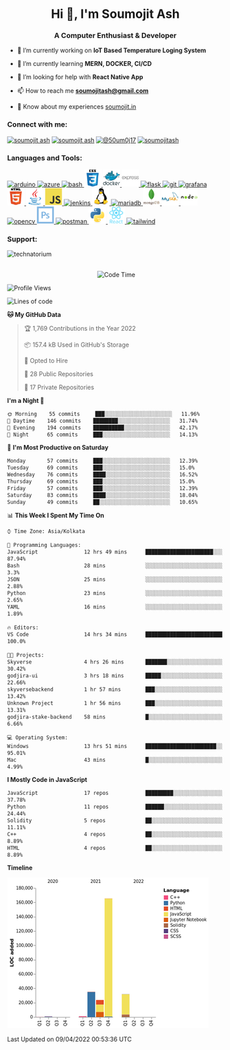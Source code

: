 <h1 align="center">Hi 👋, I'm Soumojit Ash</h1>
<h3 align="center">A Computer Enthusiast & Developer</h3>

- 🔭 I’m currently working on **IoT Based Temperature Loging System**

- 🌱 I’m currently learning **MERN, DOCKER, CI/CD**

- 🤝 I’m looking for help with **React Native App**

- 📫 How to reach me **soumojitash@gmail.com**

- 📄 Know about my experiences [soumojit.in](soumojit.in)

<h3 align="left">Connect with me:</h3>
<p align="left">
<a href="https://linkedin.com/in/soumojit ash" target="blank"><img align="center" src="https://raw.githubusercontent.com/rahuldkjain/github-profile-readme-generator/master/src/images/icons/Social/linked-in-alt.svg" alt="soumojit ash" height="30" width="40" /></a>
<a href="https://fb.com/soumojit ash" target="blank"><img align="center" src="https://raw.githubusercontent.com/rahuldkjain/github-profile-readme-generator/master/src/images/icons/Social/facebook.svg" alt="soumojit ash" height="30" width="40" /></a>
<a href="https://instagram.com/@50um0j17" target="blank"><img align="center" src="https://raw.githubusercontent.com/rahuldkjain/github-profile-readme-generator/master/src/images/icons/Social/instagram.svg" alt="@50um0j17" height="30" width="40" /></a>
<a href="https://www.hackerrank.com/soumojitash" target="blank"><img align="center" src="https://raw.githubusercontent.com/rahuldkjain/github-profile-readme-generator/master/src/images/icons/Social/hackerrank.svg" alt="soumojitash" height="30" width="40" /></a>
</p>

<h3 align="left">Languages and Tools:</h3>
<p align="left"> <a href="https://www.arduino.cc/" target="_blank"> <img src="https://cdn.worldvectorlogo.com/logos/arduino-1.svg" alt="arduino" width="40" height="40"/> </a> <a href="https://azure.microsoft.com/en-in/" target="_blank"> <img src="https://www.vectorlogo.zone/logos/microsoft_azure/microsoft_azure-icon.svg" alt="azure" width="40" height="40"/> </a> <a href="https://www.gnu.org/software/bash/" target="_blank"> <img src="https://www.vectorlogo.zone/logos/gnu_bash/gnu_bash-icon.svg" alt="bash" width="40" height="40"/> </a> <a href="https://www.w3schools.com/css/" target="_blank"> <img src="https://raw.githubusercontent.com/devicons/devicon/master/icons/css3/css3-original-wordmark.svg" alt="css3" width="40" height="40"/> </a> <a href="https://www.docker.com/" target="_blank"> <img src="https://raw.githubusercontent.com/devicons/devicon/master/icons/docker/docker-original-wordmark.svg" alt="docker" width="40" height="40"/> </a> <a href="https://expressjs.com" target="_blank"> <img src="https://raw.githubusercontent.com/devicons/devicon/master/icons/express/express-original-wordmark.svg" alt="express" width="40" height="40"/> </a> <a href="https://flask.palletsprojects.com/" target="_blank"> <img src="https://www.vectorlogo.zone/logos/pocoo_flask/pocoo_flask-icon.svg" alt="flask" width="40" height="40"/> </a> <a href="https://git-scm.com/" target="_blank"> <img src="https://www.vectorlogo.zone/logos/git-scm/git-scm-icon.svg" alt="git" width="40" height="40"/> </a> <a href="https://grafana.com" target="_blank"> <img src="https://www.vectorlogo.zone/logos/grafana/grafana-icon.svg" alt="grafana" width="40" height="40"/> </a> <a href="https://www.w3.org/html/" target="_blank"> <img src="https://raw.githubusercontent.com/devicons/devicon/master/icons/html5/html5-original-wordmark.svg" alt="html5" width="40" height="40"/> </a> <a href="https://www.java.com" target="_blank"> <img src="https://raw.githubusercontent.com/devicons/devicon/master/icons/java/java-original.svg" alt="java" width="40" height="40"/> </a> <a href="https://developer.mozilla.org/en-US/docs/Web/JavaScript" target="_blank"> <img src="https://raw.githubusercontent.com/devicons/devicon/master/icons/javascript/javascript-original.svg" alt="javascript" width="40" height="40"/> </a> <a href="https://www.jenkins.io" target="_blank"> <img src="https://www.vectorlogo.zone/logos/jenkins/jenkins-icon.svg" alt="jenkins" width="40" height="40"/> </a> <a href="https://www.linux.org/" target="_blank"> <img src="https://raw.githubusercontent.com/devicons/devicon/master/icons/linux/linux-original.svg" alt="linux" width="40" height="40"/> </a> <a href="https://mariadb.org/" target="_blank"> <img src="https://www.vectorlogo.zone/logos/mariadb/mariadb-icon.svg" alt="mariadb" width="40" height="40"/> </a> <a href="https://www.mongodb.com/" target="_blank"> <img src="https://raw.githubusercontent.com/devicons/devicon/master/icons/mongodb/mongodb-original-wordmark.svg" alt="mongodb" width="40" height="40"/> </a> <a href="https://www.mysql.com/" target="_blank"> <img src="https://raw.githubusercontent.com/devicons/devicon/master/icons/mysql/mysql-original-wordmark.svg" alt="mysql" width="40" height="40"/> </a> <a href="https://nodejs.org" target="_blank"> <img src="https://raw.githubusercontent.com/devicons/devicon/master/icons/nodejs/nodejs-original-wordmark.svg" alt="nodejs" width="40" height="40"/> </a> <a href="https://opencv.org/" target="_blank"> <img src="https://www.vectorlogo.zone/logos/opencv/opencv-icon.svg" alt="opencv" width="40" height="40"/> </a> <a href="https://www.photoshop.com/en" target="_blank"> <img src="https://raw.githubusercontent.com/devicons/devicon/master/icons/photoshop/photoshop-line.svg" alt="photoshop" width="40" height="40"/> </a> <a href="https://postman.com" target="_blank"> <img src="https://www.vectorlogo.zone/logos/getpostman/getpostman-icon.svg" alt="postman" width="40" height="40"/> </a> <a href="https://www.python.org" target="_blank"> <img src="https://raw.githubusercontent.com/devicons/devicon/master/icons/python/python-original.svg" alt="python" width="40" height="40"/> </a> <a href="https://reactjs.org/" target="_blank"> <img src="https://raw.githubusercontent.com/devicons/devicon/master/icons/react/react-original-wordmark.svg" alt="react" width="40" height="40"/> </a> <a href="https://tailwindcss.com/" target="_blank"> <img src="https://www.vectorlogo.zone/logos/tailwindcss/tailwindcss-icon.svg" alt="tailwind" width="40" height="40"/> </a> </p>

<h3 align="left">Support:</h3>
<p><a href="https://www.buymeacoffee.com/technatorium"> <img align="left" src="https://cdn.buymeacoffee.com/buttons/v2/default-yellow.png" height="50" width="210" alt="technatorium" /></a></p><br>
<br>

<!--START_SECTION:waka-->
![Code Time](http://img.shields.io/badge/Code%20Time-402%20hrs%202%20mins-blue)

![Profile Views](http://img.shields.io/badge/Profile%20Views-1-blue)

![Lines of code](https://img.shields.io/badge/From%20Hello%20World%20I%27ve%20Written-259%20Thousand%20lines%20of%20code-blue)

**🐱 My GitHub Data** 

> 🏆 1,769 Contributions in the Year 2022
 > 
> 📦 157.4 kB Used in GitHub's Storage 
 > 
> 💼 Opted to Hire
 > 
> 📜 28 Public Repositories 
 > 
> 🔑 17 Private Repositories  
 > 
**I'm a Night 🦉** 

```text
🌞 Morning    55 commits     ███░░░░░░░░░░░░░░░░░░░░░░   11.96% 
🌆 Daytime    146 commits    ████████░░░░░░░░░░░░░░░░░   31.74% 
🌃 Evening    194 commits    ██████████░░░░░░░░░░░░░░░   42.17% 
🌙 Night      65 commits     ███░░░░░░░░░░░░░░░░░░░░░░   14.13%

```
📅 **I'm Most Productive on Saturday** 

```text
Monday       57 commits     ███░░░░░░░░░░░░░░░░░░░░░░   12.39% 
Tuesday      69 commits     ███░░░░░░░░░░░░░░░░░░░░░░   15.0% 
Wednesday    76 commits     ████░░░░░░░░░░░░░░░░░░░░░   16.52% 
Thursday     69 commits     ███░░░░░░░░░░░░░░░░░░░░░░   15.0% 
Friday       57 commits     ███░░░░░░░░░░░░░░░░░░░░░░   12.39% 
Saturday     83 commits     ████░░░░░░░░░░░░░░░░░░░░░   18.04% 
Sunday       49 commits     ██░░░░░░░░░░░░░░░░░░░░░░░   10.65%

```


📊 **This Week I Spent My Time On** 

```text
⌚︎ Time Zone: Asia/Kolkata

💬 Programming Languages: 
JavaScript               12 hrs 49 mins      ██████████████████████░░░   87.94% 
Bash                     28 mins             ░░░░░░░░░░░░░░░░░░░░░░░░░   3.3% 
JSON                     25 mins             ░░░░░░░░░░░░░░░░░░░░░░░░░   2.88% 
Python                   23 mins             ░░░░░░░░░░░░░░░░░░░░░░░░░   2.65% 
YAML                     16 mins             ░░░░░░░░░░░░░░░░░░░░░░░░░   1.89%

🔥 Editors: 
VS Code                  14 hrs 34 mins      █████████████████████████   100.0%

🐱‍💻 Projects: 
Skyverse                 4 hrs 26 mins       ███████░░░░░░░░░░░░░░░░░░   30.42% 
godjira-ui               3 hrs 18 mins       █████░░░░░░░░░░░░░░░░░░░░   22.66% 
skyversebackend          1 hr 57 mins        ███░░░░░░░░░░░░░░░░░░░░░░   13.42% 
Unknown Project          1 hr 56 mins        ███░░░░░░░░░░░░░░░░░░░░░░   13.31% 
godjira-stake-backend    58 mins             █░░░░░░░░░░░░░░░░░░░░░░░░   6.66%

💻 Operating System: 
Windows                  13 hrs 51 mins      ███████████████████████░░   95.01% 
Mac                      43 mins             █░░░░░░░░░░░░░░░░░░░░░░░░   4.99%

```

**I Mostly Code in JavaScript** 

```text
JavaScript               17 repos            █████████░░░░░░░░░░░░░░░░   37.78% 
Python                   11 repos            ██████░░░░░░░░░░░░░░░░░░░   24.44% 
Solidity                 5 repos             ██░░░░░░░░░░░░░░░░░░░░░░░   11.11% 
C++                      4 repos             ██░░░░░░░░░░░░░░░░░░░░░░░   8.89% 
HTML                     4 repos             ██░░░░░░░░░░░░░░░░░░░░░░░   8.89%

```


**Timeline**

![Chart not found](https://raw.githubusercontent.com/Soumojit28/Soumojit28/main/charts/bar_graph.png) 


 Last Updated on 09/04/2022 00:53:36 UTC
<!--END_SECTION:waka-->

